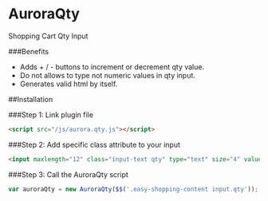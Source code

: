 AuroraQty
=========

Shopping Cart Qty Input


###Benefits
* Adds + / - buttons to increment or decrement qty value.
* Do not allows to type not numeric values in qty input.
* Generates valid html by itself.


##Installation

###Step 1: Link plugin file

```html
<script src="/js/aurora.qty.js"></script>
```

###Step 2: Add specific class attribute to your input

```html
<input maxlength="12" class="input-text qty" type="text" size="4" value="1" name="e_qty">
```

###Step 3: Call the AuroraQty script

```javascript
var auroraQty = new AuroraQty($$('.easy-shopping-content input.qty'));
```
